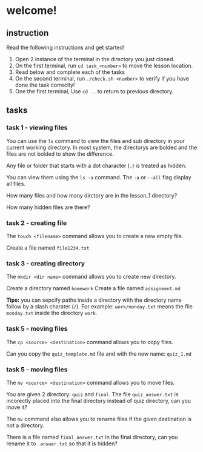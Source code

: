 # welcome!

## instruction
Read the following instructions and get started!
1. Open 2 instance of the terminal in the directory you just cloned. 
2. On the first terminal, run `cd task_<number>` to move the lesson location.
3. Read below and complete each of the tasks
4. On the second terminal, run `./check.sh <number>` to verify if you have done the task correctly!
5. One the first terminal, Use `cd ..` to return to previous directory.

## tasks
### task 1 - viewing files
You can use the `ls` command to view the files and sub directory in your current working directory. In most system, the directorys are bolded and the files are not bolded to show the difference.

Any file or folder that starts with a dot character (`.`) is treated as hidden.

You can view them using the `ls -a` command. The `-a` or `--all` flag display all files.

How many files and how many dirctory are in the lesson\_1 directory?

How many hidden files are there?

### task 2 - creating file
The `touch <filename>` command allows you to create a new empty file.

Create a file named `file1234.txt`

### task 3 - creating directory
The `mkdir <dir name>` command allows you to create new directory.

Create a directory named `homework`
Create a file named `assignment.md`

**Tips:** you can sepcify paths inside a directory with the directory name follow by a slash charater (`/`). For example: `work/monday.txt` means the file `monday.txt` inside the directory `work`.

### task 5 - moving files
The `cp <source> <destination>` command allows you to copy files.

Can you copy the `quiz_template.md` file and with the new name: `quiz_1.md`


### task 5 - moving files
The `mv <source> <destination>` command allows you to move files.

You are given 2 directory: `quiz` and `final`. The file `quiz_answer.txt` is incorectly placed into the final directory instead of quiz directory, can you move it?


The `mv` command also allows you to rename files if the given destination is not a directory.

There is a file named `final_answer.txt` in the final directory, can you rename it to `.answer.txt` so that it is hidden?

